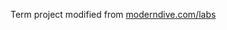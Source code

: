 Term project modified from [moderndive.com/labs](https://moderndive.github.io/moderndive_labs/index.html)
